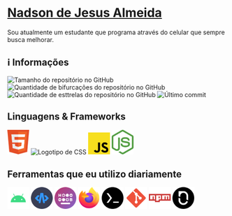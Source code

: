 <h1><a href="https://nadsondejesusalmeida.github.io">Nadson de Jesus Almeida</a></h1>
Sou atualmente um estudante que programa através do celular que sempre busca melhorar.

## ℹ️ Informações
<div>
	<img src="https://img.shields.io/github/repo-size/nadsondejesusalmeida/nadsondejesusalmeida.github.io?color=181717&logo=github&style=for-the-badge&logoColor=181717" alt="Tamanho do repositório no GitHub" height="22px">
	<img src="https://img.shields.io/github/forks/nadsondejesusalmeida/nadsondejesusalmeida.github.io?color=181717&logo=github&style=for-the-badge&logoColor=181717" alt="Quantidade de bifurcações do repositório no GitHub" height="22px" />
	<img src="https://img.shields.io/github/stars/nadsondejesusalmeida/nadsondejesusalmeida.github.io?color=181717&logo=github&style=for-the-badge&logoColor=181717" alt="Quantidade de esttrelas do repositório no GitHub" height="22px" />
	<img src="https://img.shields.io/github/last-commit/nadsondejesusalmeida/nadsondejesusalmeida.github.io?color=181717&logo=git&style=for-the-badge" alt="Último commit" height="22px" />
</div>

## Linguagens &amp; Frameworks
<div>
	<img src="assets/images/html.svg" alt="Logotipo de HTML" width="50px" />
	<img src="assets/images/css.svg" alt="Logotipo de CSS" width="50px" />
	<img src="assets/images/js.svg" alt="Logotipo de JS" width="50px" />
	<img src="assets/images/node-js.svg" alt="Logotipo de Node.js" width="50px" />
</div>

## Ferramentas que eu utilizo diariamente
<div>
	<img src="assets/images/android.svg" alt="Logotipo de Android" width="50px" />
	<img src="assets/images/acode-logo-circle.png" alt="Logotipo de Acode" width="50px" />
	<img src="assets/images/heliboard-logo-circle.png" alt="Logotipo de Heliboard" width="50px" />
	<img src="assets/images/firefox.svg" alt="Logotipo de Firefox" width="50px" />
	<img src="assets/images/termux-logo-circle-50x50px.png" alt="Logotipo de Termux" width="50px" />
	<img src="assets/images/git.svg" alt="Logotipo de Git" width="50px" />
	<img src="assets/images/npm.svg" alt="Logotipo de npm" width="50px" />
	<img src="assets/images/notesnook-logo-circle.png" alt="Logotipo de Notesnook" width="50px" />
</div>